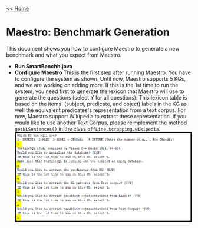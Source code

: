 [<< Home](https://github.com/aorogat/Maestro)
# Maestro: Benchmark Generation
This document shows you how to configure Maestro to generate a new benchmark and what you expect from Maestro.
* __Run SmartBenchh.java__ 
* __Configure Maestro__ This is the first step after running Maestro. You have to configure the system as shown. Until now, Maestro supports 5 KGs, and we are working on adding more. If this is the 1st time to run the system, you need first to generate the lexicon that Maestro will use to generate the questions (select Y for all questions). This lexicon table is based on the items' (subject, predicate, and object) labels in the KG as well the equivalent predicates's representation from a text corpus. For now, Maestro support Wikipedia to extract these representation. If you would like to use another Text Corpus, please reimplement the method ```getNLSentences()``` in the class ```offLine.scrapping.wikipedia```.
![Image](Images/benhmark_generation_conf.PNG)
